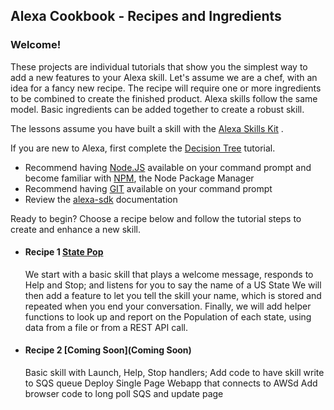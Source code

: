 
## Alexa Cookbook - Recipes and Ingredients

### Welcome!
These projects are individual tutorials that show you the simplest way to add a new features to your Alexa skill.
Let's assume we are a chef, with an idea for a fancy new recipe.  The recipe will require one or more ingredients to be combined to create the finished product.
Alexa skills follow the same model.  Basic ingredients can be added together to create a robust skill.

The lessons assume you have built a skill with the [Alexa Skills Kit](https://developer.amazon.com/ask) .

If you are new to Alexa, first complete the [Decision Tree](https://bit.ly/alexadecisionvid) tutorial.

* Recommend having [Node.JS](https://nodejs.org/en/) available on your command prompt and become familiar with [NPM](https://www.npmjs.com), the Node Package Manager
* Recommend having [GIT](http://www.git.com) available on your command prompt
* Review the [alexa-sdk](https://www.npmjs.com/package/alexa-sdk) documentation

Ready to begin?
Choose a recipe below and follow the tutorial steps to create and enhance a new skill.


*  #### Recipe 1 [State Pop](StatePop)
   We start with a basic skill that plays a welcome message, responds to Help and Stop; and listens for you to say the name of a US State
   We will then add a feature to let you tell the skill your name, which is stored and repeated when you end your conversation.
   Finally, we will add helper functions to look up and report on the Population of each state, using data from a file or from a REST API call.

*  #### Recipe 2 [Coming Soon](Coming Soon)
   Basic skill with Launch, Help, Stop handlers;
   Add code to have skill write to SQS queue
   Deploy Single Page Webapp that connects to AWSd
   Add browser code to long poll SQS and update page
